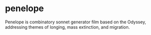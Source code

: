 # penelope
Penelope is combinatory sonnet generator film based on the Odyssey, addressing themes of longing, mass extinction, and migration.
